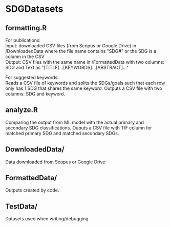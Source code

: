 # SDGDatasets

## formatting.R
For publications:  
Input: downloaded CSV files (from Scopus or Google Drive) in /DownloadedData where the file name contains "SDG#" or the SDG is a column in the CSV  
Output: CSV files with the same name in /FormattedData with two columns: SDG and Text as "[TITLE]...[KEYWORDS]...[ABSTRACT]..."

For suggested keywords:  
Reads a CSV file of keywords and splits the SDGs/goals such that each row only has 1 SDG that shares the same keyword. Outputs a CSV file with two columns: SDG and keyword.

## analyze.R
Comparing the output from ML model with the actual primary and secondary SDG classifications. Ouputs a CSV file with T/F column for matched primary SDG and matched secondary SDGs.

## DownloadedData/
Data downloaded from Scopus or Google Drive

## FormattedData/
Outputs created by code.

## TestData/
Datasets used when writing/debugging